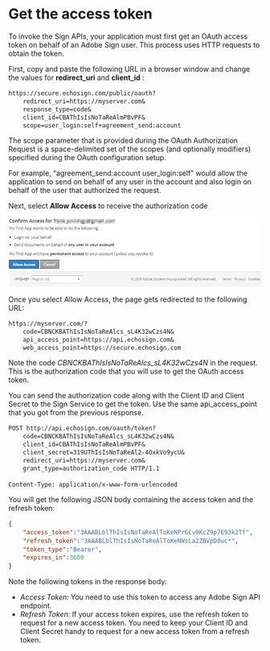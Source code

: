 # Get the access token

To invoke the Sign APIs, your application must first get an OAuth access token on behalf of an Adobe Sign user. This process uses HTTP requests to obtain the token.

First, copy and paste the following URL in a browser window and change the values for  **redirect_uri**  and  **client_id** :

```
https://secure.echosign.com/public/oauth?
    redirect_uri=https://myserver.com&
    response_type=code&
    client_id=CBAThIsIsNoTaReAlmPBvPF&
    scope=user_login:self+agreement_send:account
```
The scope parameter that is provided during the OAuth Authorization Request is a space-delimited set of the scopes (and optionally modifiers) specified during the OAuth configuration setup.

For example, &ldquo;agreement_send:account user_login:self&rdquo; would allow the application to send on behalf of any user in the account and also login on behalf of the user that authorized the request.

Next, select **Allow Access** to receive the authorization code

![Receive the authorization code](../img/sign_gstarted_6.png)

Once you select Allow Access, the page gets redirected to the following URL:

```
https://myserver.com/?
    code=CBNCKBAThIsIsNoTaReAlcs_sL4K32wCzs4N&
    api_access_point=https://api.echosign.com&
    web_access_point=https://secure.echosign.com
```

Note the code _CBNCKBAThIsIsNoTaReAlcs_sL4K32wCzs4N_ in the request. This is the authorization code that you will use to get the OAuth access token.

You can send the authorization code along with the Client ID and Client Secret to the Sign Service to get the token. Use the same api_access_point that you got from the previous response.

```
POST http://api.echosign.com/oauth/token?
    code=CBNCKBAThIsIsNoTaReAlcs_sL4K32wCzs4N&
    client_id=CBAThIsIsNoTaReAlmPBvPF&
    client_secret=319UThIsIsNoTaReAl2-4OxkVo9ycU&
    redirect_uri=https://myserver.com&
    grant_type=authorization_code HTTP/1.1

Content-Type: application/x-www-form-urlencoded
```

You will get the following JSON body containing the access token and the refresh token:

```json
{
    "access_token":"3AAABLblThIsIsNoTaReAlToKeNPr6Cv8KcZ9p7E93k2Tf",
    "refresh_token":"3AAABLblThIsIsNoTaReAlToKeNWsLa2ZBVpD0uc*",
    "token_type":"Bearer",
    "expires_in":3600
}
```

Note the following tokens in the response body:

- _Access Token:_ You need to use this token to access any Adobe Sign API endpoint.
- _Refresh Token:_ If your access token expires, use the refresh token to request for a new access token. You need to keep your Client ID and Client Secret handy to request for a new access token from a refresh token.

